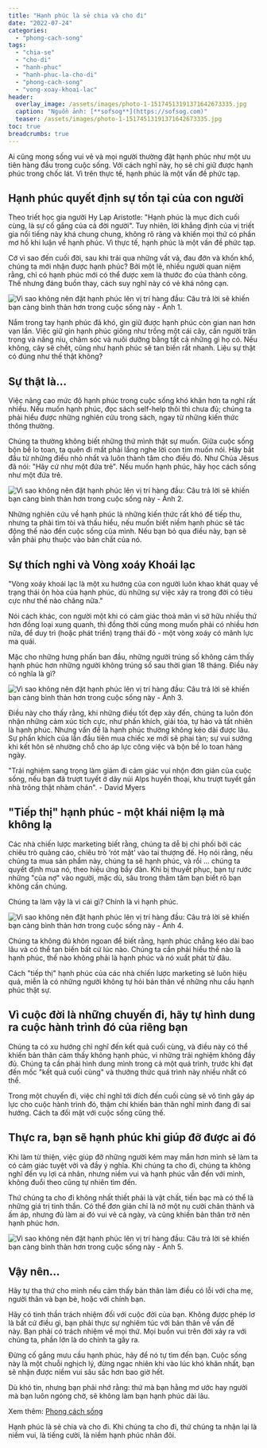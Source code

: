 ```yaml
---
title: "Hạnh phúc là sẻ chia và cho đi"
date: "2022-07-24"
categories: 
  - "phong-cach-song"
tags: 
  - "chia-se"
  - "cho-di"
  - "hanh-phuc"
  - "hanh-phuc-la-cho-di"
  - "phong-cach-song"
  - "vong-xoay-khoai-lac"
header:
  overlay_image: /assets/images/photo-1-15174513191371642673335.jpg
  caption: "Nguồn ảnh: [**sofsog**](https://sofsog.com)" 
  teaser: /assets/images/photo-1-15174513191371642673335.jpg
toc: true
breadcrumbs: true
---
```


Ai cũng mong sống vui vẻ và mọi người thường đặt hạnh phúc như một ưu tiên hàng đầu trong cuộc sống. Với cách nghĩ này, họ sẽ chỉ giữ được hạnh phúc trong chốc lát. Vì trên thực tế, hạnh phúc là một vấn đề phức tạp.

## Hạnh phúc quyết định sự tồn tại của con người

Theo triết học gia người Hy Lạp Aristotle: "Hạnh phúc là mục đích cuối cùng, là sự cố gắng của cả đời người". Tuy nhiên, lời khẳng định của vị triết gia nổi tiếng này khá chung chung, không rõ ràng và khiến mọi thứ có phần mơ hồ khi luận về hạnh phúc. Vì thực tế, hạnh phúc là một vấn đề phức tạp.

Cớ vì sao đến cuối đời, sau khi trải qua những vất vả, đau đớn và khốn khổ, chúng ta mới nhận được hạnh phúc? Bởi một lẽ, nhiều người quan niệm rằng, chỉ có hạnh phúc mới có thể được xem là thước đo của thành công. Thế nhưng đáng buồn thay, cách suy nghĩ này có vẻ khá nông cạn.

![Vì sao không nên đặt hạnh phúc lên vị trí hàng đầu: Câu trả lời sẽ khiến bạn càng bình thản hơn trong cuộc sống này - Ảnh 1.](/assets/images/photo-1-1517451316556248562018.jpg "Vì sao không nên đặt hạnh phúc lên vị trí hàng đầu: Câu trả lời sẽ khiến bạn càng bình thản hơn trong cuộc sống này - Ảnh 1.")

Nắm trong tay hạnh phúc đã khó, gìn giữ được hạnh phúc còn gian nan hơn vạn lần. Việc giữ gìn hạnh phúc giống như trồng một cái cây, cần người trân trọng và nâng niu, chăm sóc và nuôi dưỡng bằng tất cả những gì họ có. Nếu không, cây sẽ chết, cũng như hạnh phúc sẽ tan biến rất nhanh. Liệu sự thật có đúng như thế thật không?

## Sự thật là…

Việc nâng cao mức độ hạnh phúc trong cuộc sống khó khăn hơn ta nghĩ rất nhiều. Nếu muốn hạnh phúc, đọc sách self-help thôi thì chưa đủ; chúng ta phải hiểu được những nghiên cứu trong sách, ngay từ những kiến thức thông thường.

Chúng ta thường không biết những thứ mình thật sự muốn. Giữa cuộc sống bộn bề lo toan, ta quên đi mất phải lắng nghe lời con tim muốn nói. Hãy bắt đầu từ những điều nhỏ nhất và luôn thành tâm cho điều đó. Như Chúa Jêsus đã nói: "Hãy cứ như một đứa trẻ". Nếu muốn hạnh phúc, hãy học cách sống như một đứa trẻ.

![Vì sao không nên đặt hạnh phúc lên vị trí hàng đầu: Câu trả lời sẽ khiến bạn càng bình thản hơn trong cuộc sống này - Ảnh 2.](/assets/images/photo-1-15174513191371642673335.jpg "Vì sao không nên đặt hạnh phúc lên vị trí hàng đầu: Câu trả lời sẽ khiến bạn càng bình thản hơn trong cuộc sống này - Ảnh 2.")

Những nghiên cứu về hạnh phúc là những kiến thức rất khó để tiếp thu, nhưng ta phải tìm tòi và thấu hiểu, nếu muốn biết niềm hạnh phúc sẽ tác động thế nào đến cuộc sống của mình. Nếu bạn bỏ qua điều này, bạn sẽ vẫn phải phụ thuộc vào bản chất của nó.

## Sự thích nghi và Vòng xoáy Khoái lạc

"Vòng xoáy khoái lạc là một xu hướng của con người luôn khao khát quay về trạng thái ôn hòa của hạnh phúc, dù những sự việc xảy ra trong đời có tiêu cực như thế nào chăng nữa."

Nói cách khác, con người một khi có cảm giác thoả mãn vì sở hữu nhiều thứ hơn đồng loại xung quanh, thì đồng thời cũng mong muốn phải có nhiều hơn nữa, để duy trì (hoặc phát triển) trạng thái đó - một vòng xoáy có mãnh lực ma quái.

Mặc cho những hưng phấn ban đầu, những người trúng số không cảm thấy hạnh phúc hơn những người không trúng số sau thời gian 18 tháng. Điều này có nghĩa là gì?

![Vì sao không nên đặt hạnh phúc lên vị trí hàng đầu: Câu trả lời sẽ khiến bạn càng bình thản hơn trong cuộc sống này - Ảnh 3.](/assets/images/photo-2-1517451319140528469461.jpg "Vì sao không nên đặt hạnh phúc lên vị trí hàng đầu: Câu trả lời sẽ khiến bạn càng bình thản hơn trong cuộc sống này - Ảnh 3.")

Điều này cho thấy rằng, khi những điều tốt đẹp xảy đến, chúng ta luôn đón nhận những cảm xúc tích cực, như phấn khích, giải tỏa, tự hào và tất nhiên là hạnh phúc. Nhưng vấn đề là hạnh phúc thường không kéo dài được lâu. Sự phấn khích của lần đầu tiên mua chiếc xe mới sẽ phai tàn; sự vui sướng khi kết hôn sẽ nhường chỗ cho áp lực công việc và bộn bề lo toan hàng ngày.

"Trải nghiệm sang trọng làm giảm đi cảm giác vui nhộn đơn giản của cuộc sống, nếu bạn đã trượt tuyết ở dãy núi Alps huyền thoại, khu trượt tuyết gần nhà trông thật nhàm chán". - David Myers

## "Tiếp thị" hạnh phúc - một khái niệm lạ mà không lạ

Các nhà chiến lược marketing biết rằng, chúng ta dễ bị chi phối bởi các chiêu trò quảng cáo, chiêu trò ‘rót mật’ vào tai thượng đế. Họ nói rằng, nếu chúng ta mua sản phẩm này, chúng ta sẽ hạnh phúc, và rồi ... chúng ta quyết định mua nó, theo hiệu ứng bầy đàn. Khi bị thuyết phục, bạn tự rước những "của nợ" vào người, mặc dù, sâu trong thâm tâm bạn biết rõ bạn không cần chúng.

Chúng ta làm vậy là vì cái gì? Chính là vì hạnh phúc.

![Vì sao không nên đặt hạnh phúc lên vị trí hàng đầu: Câu trả lời sẽ khiến bạn càng bình thản hơn trong cuộc sống này - Ảnh 4.](/assets/images/photo-3-15174513191411666795209.jpg "Vì sao không nên đặt hạnh phúc lên vị trí hàng đầu: Câu trả lời sẽ khiến bạn càng bình thản hơn trong cuộc sống này - Ảnh 4.")

Chúng ta không đủ khôn ngoan để biết rằng, hạnh phúc chẳng kéo dài bao lâu và có thể tan biến bất cứ lúc nào. Chúng ta cần phải hiểu thế nào là hạnh phúc, thế nào không phải là hạnh phúc và nó xuất phát từ đâu.

Cách "tiếp thị" hạnh phúc của các nhà chiến lược marketing sẽ luôn hiệu quả, miễn là có những người không tự hỏi bản thân về những nhu cầu hạnh phúc thật sự.

## Vì cuộc đời là những chuyến đi, hãy tự hình dung ra cuộc hành trình đó của riêng bạn

Chúng ta có xu hướng chỉ nghĩ đến kết quả cuối cùng, và điều này có thể khiến bản thân cảm thấy không hạnh phúc, vì những trải nghiệm không đầy đủ. Chúng ta cần phải hình dung mình trong cả một quá trình, trước khi đạt đến mốc "kết quả cuối cùng" và thưởng thức quá trình này nhiều nhất có thể.

Trong một chuyến đi, việc chỉ nghĩ tới đích đến cuối cùng sẽ vô tình gây áp lực cho cuộc hành trình đó, thậm chí khiến bản thân nghĩ mình đang đi sai hướng. Cách ta đối mặt với cuộc sống cũng thế.

## Thực ra, bạn sẽ hạnh phúc khi giúp đỡ được ai đó

Khi làm từ thiện, việc giúp đỡ những người kém may mắn hơn mình sẽ làm ta có cảm giác tuyệt vời và đầy ý nghĩa. Khi chúng ta cho đi, chúng ta không nghĩ đến vụ lợi cá nhân, nhưng niềm vui và hạnh phúc vẫn đến với mình, không đuổi theo cũng tự nhiên tìm đến.

Thứ chúng ta cho đi không nhất thiết phải là vật chất, tiền bạc mà có thể là những giá trị tinh thần. Có thể đơn giản chỉ là nở một nụ cười chân thành và ấm áp, nhưng đủ làm ai đó vui vẻ cả ngày, và cũng khiến bản thân trở nên hạnh phúc hơn.

![Vì sao không nên đặt hạnh phúc lên vị trí hàng đầu: Câu trả lời sẽ khiến bạn càng bình thản hơn trong cuộc sống này - Ảnh 5.](/assets/images/photo-4-15174513191421165021165.jpg "Vì sao không nên đặt hạnh phúc lên vị trí hàng đầu: Câu trả lời sẽ khiến bạn càng bình thản hơn trong cuộc sống này - Ảnh 5.")

## Vậy nên…

Hãy tự tha thứ cho mình nếu cảm thấy bản thân làm điều có lỗi với cha mẹ, người thân và bạn bè, hoặc với chính bạn.

Hãy có tinh thần trách nhiệm đối với cuộc đời của bạn. Không được phép lơ là bất cứ điều gì, bạn phải thực sự nghiêm túc với bản thân về vấn đề này. Bạn phải có trách nhiệm về mọi thứ. Mọi buồn vui trên đời xảy ra với chúng ta, phần lớn là do chính ta gây ra.

Đừng cố gắng mưu cầu hạnh phúc, hãy để nó tự tìm đến bạn. Cuộc sống này là một chuỗi nghịch lý, đừng ngạc nhiên khi vào lúc khó khăn nhất, bạn sẽ nhận được niềm vui sâu sắc hơn bao giờ hết.

Dù khó tin, nhưng bạn phải nhớ rằng: thứ mà bạn hằng mơ ước hay người mà bạn luôn ngóng chờ, sẽ không làm bạn hạnh phúc dài lâu.

Xem thêm: [Phong cách sống](https://sofsog.com/phong-cach-song)

Hạnh phúc là sẻ chia và cho đi. Khi chúng ta cho đi, thứ chúng ta nhận lại là niềm vui, là tiếng cười, là niềm hạnh phúc nhân đôi.

